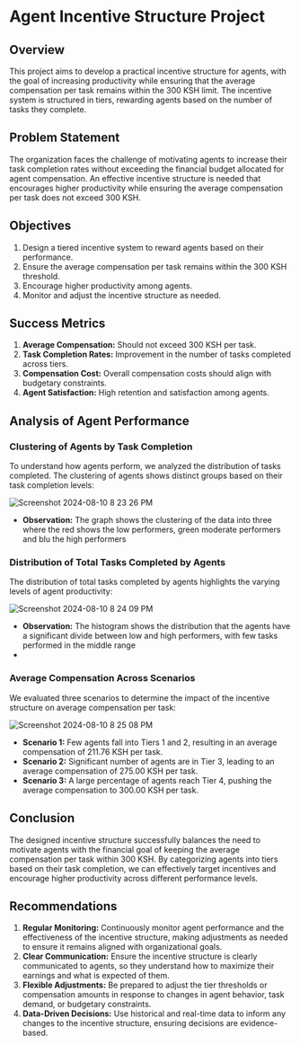 # **Agent Incentive Structure Project**

## **Overview**

This project aims to develop a practical incentive structure for agents, with the goal of increasing productivity while ensuring that the average compensation per task remains within the 300 KSH limit. The incentive system is structured in tiers, rewarding agents based on the number of tasks they complete.

## **Problem Statement**
The organization faces the challenge of motivating agents to increase their task completion rates without exceeding the financial budget allocated for agent compensation. An effective incentive structure is needed that encourages higher productivity while ensuring the average compensation per task does not exceed 300 KSH.

## **Objectives**

1. Design a tiered incentive system to reward agents based on their performance.
2. Ensure the average compensation per task remains within the 300 KSH threshold.
3. Encourage higher productivity among agents.
4. Monitor and adjust the incentive structure as needed.

## **Success Metrics**

1. **Average Compensation:** Should not exceed 300 KSH per task.
2. **Task Completion Rates:** Improvement in the number of tasks completed across tiers.
3. **Compensation Cost:** Overall compensation costs should align with budgetary constraints.
4. **Agent Satisfaction:** High retention and satisfaction among agents.

## **Analysis of Agent Performance**

### **Clustering of Agents by Task Completion**

To understand how agents perform, we analyzed the distribution of tasks completed. The clustering of agents shows distinct groups based on their task completion levels:

![Screenshot 2024-08-10 8 23 26 PM](https://github.com/user-attachments/assets/6c59bfb7-80d6-4a91-be08-38470f298a62)



- **Observation:** The graph shows the clustering of the data into three where the red shows the low performers, green moderate performers and blu the high performers 

### **Distribution of Total Tasks Completed by Agents**

The distribution of total tasks completed by agents highlights the varying levels of agent productivity:

![Screenshot 2024-08-10 8 24 09 PM](https://github.com/user-attachments/assets/f35bdc94-febd-4ba2-9838-f62b112a3648)

- **Observation:** The histogram shows the distribution that the agents have a significant divide between low and high performers, with few tasks performed in the middle range
- 
### **Average Compensation Across Scenarios**

We evaluated three scenarios to determine the impact of the incentive structure on average compensation per task:

![Screenshot 2024-08-10 8 25 08 PM](https://github.com/user-attachments/assets/92d4aa40-af39-4ecc-aa3c-ae81a76994b1)


- **Scenario 1:** Few agents fall into Tiers 1 and 2, resulting in an average compensation of 211.76 KSH per task.
- **Scenario 2:** Significant number of agents are in Tier 3, leading to an average compensation of 275.00 KSH per task.
- **Scenario 3:** A large percentage of agents reach Tier 4, pushing the average compensation to 300.00 KSH per task.

## **Conclusion**

The designed incentive structure successfully balances the need to motivate agents with the financial goal of keeping the average compensation per task within 300 KSH. By categorizing agents into tiers based on their task completion, we can effectively target incentives and encourage higher productivity across different performance levels.

## **Recommendations**

1. **Regular Monitoring:** Continuously monitor agent performance and the effectiveness of the incentive structure, making adjustments as needed to ensure it remains aligned with organizational goals.
2. **Clear Communication:** Ensure the incentive structure is clearly communicated to agents, so they understand how to maximize their earnings and what is expected of them.
3. **Flexible Adjustments:** Be prepared to adjust the tier thresholds or compensation amounts in response to changes in agent behavior, task demand, or budgetary constraints.
4. **Data-Driven Decisions:** Use historical and real-time data to inform any changes to the incentive structure, ensuring decisions are evidence-based.
